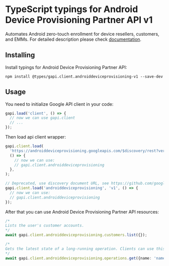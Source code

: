 # TypeScript typings for Android Device Provisioning Partner API v1

Automates Android zero-touch enrollment for device resellers, customers, and EMMs.
For detailed description please check [documentation](https://developers.google.com/zero-touch/).

## Installing

Install typings for Android Device Provisioning Partner API:

```
npm install @types/gapi.client.androiddeviceprovisioning-v1 --save-dev
```

## Usage

You need to initialize Google API client in your code:

```typescript
gapi.load('client', () => {
  // now we can use gapi.client
  // ...
});
```

Then load api client wrapper:

```typescript
gapi.client.load(
  'https://androiddeviceprovisioning.googleapis.com/$discovery/rest?version=v1',
  () => {
    // now we can use:
    // gapi.client.androiddeviceprovisioning
  },
);
```

```typescript
// Deprecated, use discovery document URL, see https://github.com/google/google-api-javascript-client/blob/master/docs/reference.md#----gapiclientloadname----version----callback--
gapi.client.load('androiddeviceprovisioning', 'v1', () => {
  // now we can use:
  // gapi.client.androiddeviceprovisioning
});
```

After that you can use Android Device Provisioning Partner API resources: <!-- TODO: make this work for multiple namespaces -->

```typescript
/*
Lists the user's customer accounts.
*/
await gapi.client.androiddeviceprovisioning.customers.list({});

/*
Gets the latest state of a long-running operation. Clients can use this method to poll the operation result at intervals as recommended by the API service.
*/
await gapi.client.androiddeviceprovisioning.operations.get({name: 'name'});
```
